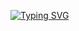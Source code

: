 
[![Typing SVG](https://readme-typing-svg.demolab.com?font=Rubik+Vinyl&weight=900&size=35&pause=1000&color=F7541F&width=435&lines=Welcome+to+hyeokkiyaa)](https://git.io/typing-svg)
 

